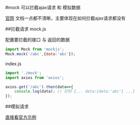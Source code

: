 #mock 可以拦截ajax请求 和 模拟数据

[官网](http://mockjs.com/)  文档一点都不清晰，主要体现在如何拦截ajax请求都没有

##拦截请求
mock.js

配置要拦截的接口 与 返回的数据
```javascript
import Mock from 'mockjs';
Mock.mock('/abc',{data:'abc'});
```

index.js
```javascript
import './mock';
import axios from 'axios';

axios.get('/abc').then(data=>{
    console.log(data); // 打印 {... data:{data:'abc'} ...}
});
``` 

##模拟请求

[直接看官方示例](http://mockjs.com/examples.html)




